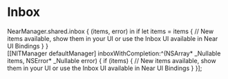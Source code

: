 # Inbox

<div class="code-swift">
NearManager.shared.inbox { (items, error) in
    if let items = items {
        // New items available, show them in your UI or use the Inbox UI available in Near UI Bindings
    }
}
</div>
<div class="code-objc">
[[NITManager defaultManager] inboxWithCompletion:^(NSArray<NITInboxItem *>* _Nullable items, NSError* _Nullable error) {
    if (items) {
        // New items available, show them in your UI or use the Inbox UI available in Near UI Bindings
    }
}];
</div>
